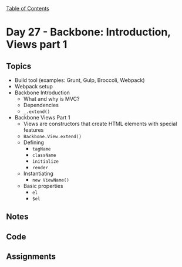 [Table of Contents](/README.md)

# Day 27 - Backbone: Introduction, Views part 1

## Topics
* Build tool (examples: Grunt, Gulp, Broccoli, Webpack)
* Webpack setup
* Backbone Introduction
  * What and why is MVC?
  * Dependencies
  * `_.extend()`
* Backbone Views Part 1
  * Views are constructors that create HTML elements with special features
  * `Backbone.View.extend()`
  * Defining
    * `tagName`
    * `className`
    * `initialize`
    * `render`
  * Instantiating
    * `new ViewName()`
  * Basic properties
    * `el`
    * `$el`

## Notes
<!-- More detailed notes from class, including whiteboard photos etc -->

## Code
<!-- Make sure to update the XX in the folder name if you uncomment this block-->
<!-- [Code we wrote in class today](https://github.com/TIY-Austin-Front-End-Engineering/Curriculum/tree/master/notes/day-27/code) -->

## Assignments
<!-- Start a 2 day Backbone project. Day 1 (this day) is just making a site with static views -->
